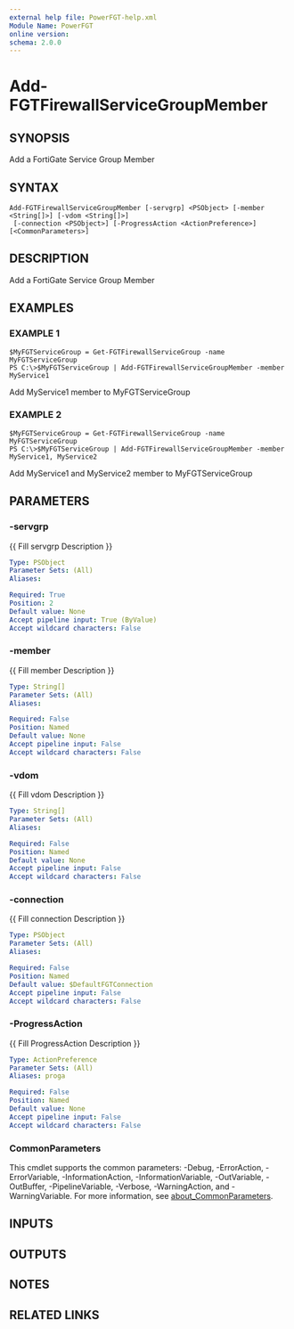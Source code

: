 ```yaml
---
external help file: PowerFGT-help.xml
Module Name: PowerFGT
online version:
schema: 2.0.0
---
```


# Add-FGTFirewallServiceGroupMember

## SYNOPSIS
Add a FortiGate Service Group Member

## SYNTAX

```
Add-FGTFirewallServiceGroupMember [-servgrp] <PSObject> [-member <String[]>] [-vdom <String[]>]
 [-connection <PSObject>] [-ProgressAction <ActionPreference>] [<CommonParameters>]
```

## DESCRIPTION
Add a FortiGate Service Group Member

## EXAMPLES

### EXAMPLE 1
```
$MyFGTServiceGroup = Get-FGTFirewallServiceGroup -name MyFGTServiceGroup
PS C:\>$MyFGTServiceGroup | Add-FGTFirewallServiceGroupMember -member MyService1
```

Add MyService1 member to MyFGTServiceGroup

### EXAMPLE 2
```
$MyFGTServiceGroup = Get-FGTFirewallServiceGroup -name MyFGTServiceGroup
PS C:\>$MyFGTServiceGroup | Add-FGTFirewallServiceGroupMember -member MyService1, MyService2
```

Add MyService1 and MyService2 member to MyFGTServiceGroup

## PARAMETERS

### -servgrp
{{ Fill servgrp Description }}

```yaml
Type: PSObject
Parameter Sets: (All)
Aliases:

Required: True
Position: 2
Default value: None
Accept pipeline input: True (ByValue)
Accept wildcard characters: False
```

### -member
{{ Fill member Description }}

```yaml
Type: String[]
Parameter Sets: (All)
Aliases:

Required: False
Position: Named
Default value: None
Accept pipeline input: False
Accept wildcard characters: False
```

### -vdom
{{ Fill vdom Description }}

```yaml
Type: String[]
Parameter Sets: (All)
Aliases:

Required: False
Position: Named
Default value: None
Accept pipeline input: False
Accept wildcard characters: False
```

### -connection
{{ Fill connection Description }}

```yaml
Type: PSObject
Parameter Sets: (All)
Aliases:

Required: False
Position: Named
Default value: $DefaultFGTConnection
Accept pipeline input: False
Accept wildcard characters: False
```

### -ProgressAction
{{ Fill ProgressAction Description }}

```yaml
Type: ActionPreference
Parameter Sets: (All)
Aliases: proga

Required: False
Position: Named
Default value: None
Accept pipeline input: False
Accept wildcard characters: False
```

### CommonParameters
This cmdlet supports the common parameters: -Debug, -ErrorAction, -ErrorVariable, -InformationAction, -InformationVariable, -OutVariable, -OutBuffer, -PipelineVariable, -Verbose, -WarningAction, and -WarningVariable. For more information, see [about_CommonParameters](http://go.microsoft.com/fwlink/?LinkID=113216).

## INPUTS

## OUTPUTS

## NOTES

## RELATED LINKS
